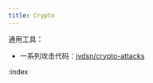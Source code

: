 ```yaml
---
title: Crypto
---
```


通用工具：

 - 一系列攻击代码：[jvdsn/crypto-attacks](https://github.com/jvdsn/crypto-attacks)

:index
